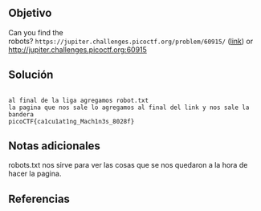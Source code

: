 
## Objetivo
Can you find the robots? `https://jupiter.challenges.picoctf.org/problem/60915/` ([link](https://jupiter.challenges.picoctf.org/problem/60915/)) or http://jupiter.challenges.picoctf.org:60915

## Solución 
```

al final de la liga agregamos robot.txt
la pagina que nos sale lo agregamos al final del link y nos sale la bandera
picoCTF{ca1cu1at1ng_Mach1n3s_8028f}
```

## Notas adicionales
robots.txt nos sirve para ver las cosas que se nos quedaron a la hora de hacer la pagina.
## Referencias
